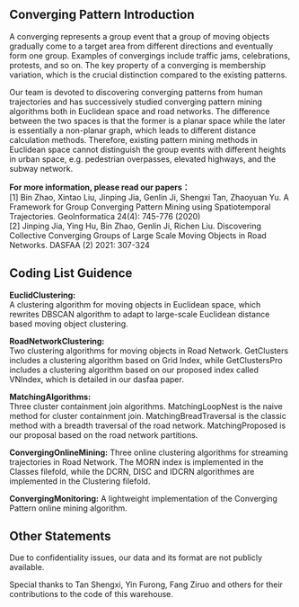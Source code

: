 ## Converging Pattern Introduction
A converging represents a group event that a group of moving objects gradually come to a target area from different directions and eventually form one group. Examples of convergings include traffic jams, celebrations, protests, and so on. The key property of a converging is membership variation, which is the crucial distinction compared to the existing patterns.

Our team is devoted to discovering converging patterns from human trajectories and has successively studied converging pattern mining algorithms both in Euclidean space and road networks. The difference between the two spaces is that the former is a planar space while the later is essentially a non-planar graph, which leads to different distance calculation methods. Therefore, existing pattern mining methods in Euclidean space cannot distinguish the group events with different heights in urban space, e.g. pedestrian overpasses, elevated highways, and the subway network.

**For more information, please read our papers：**    
[1] Bin Zhao, Xintao Liu, Jinping Jia, Genlin Ji, Shengxi Tan, Zhaoyuan Yu. A Framework for Group Converging Pattern Mining using Spatiotemporal Trajectories. GeoInformatica 24(4): 745-776 (2020)   
[2] Jinping Jia, Ying Hu, Bin Zhao, Genlin Ji, Richen Liu. Discovering Collective Converging Groups of Large Scale Moving Objects in Road Networks. DASFAA (2) 2021: 307-324

## Coding List Guidence
**EuclidClustering:**    
A clustering algorithm for moving objects in Euclidean space, which rewrites DBSCAN algorithm to adapt to large-scale Euclidean distance based moving object clustering.

**RoadNetworkClustering:**     
Two clustering algorithms for moving objects in Road Network. GetClusters includes a clustering algorithm based on Grid Index, while GetClustersPro includes a clustering algorithm based on our proposed index called VNIndex, which is detailed in our dasfaa paper.

**MatchingAlgorithms:**     
Three cluster containment join algorithms. MatchingLoopNest is the naive method for cluster containment join. MatchingBreadTraversal is the classic method with a breadth traversal of the road network. MatchingProposed is our proposal based on the road network partitions.

**ConvergingOnlineMining:**
Three online clustering algorithms for streaming trajectories in Road Network. The MORN index is implemented in the Classes filefold, while the DCRN, DISC and IDCRN algorithmes are implemented in the Clustering filefold.

**ConvergingMonitoring:**
A lightweight implementation of the Converging Pattern online mining algorithm.

## Other Statements
Due to confidentiality issues, our data and its format are not publicly available. 

Special thanks to Tan Shengxi, Yin Furong, Fang Ziruo and others for their contributions to the code of this warehouse.
